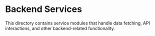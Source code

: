 
# Backend Services

This directory contains service modules that handle data fetching, API interactions, and other backend-related functionality.
